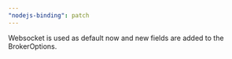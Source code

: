 ```yaml
---
"nodejs-binding": patch
---
```


Websocket is used as default now and new fields are added to the BrokerOptions.
